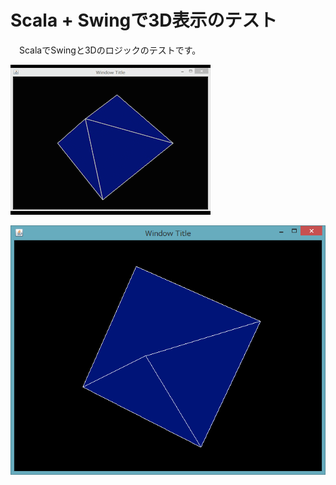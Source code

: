 # Scala + Swingで3D表示のテスト

　ScalaでSwingと3Dのロジックのテストです。

![動画](/resources/Video_2015-01-29_104554_1.gif)

![静止画](/resources/2015-01-29_104515.png)
